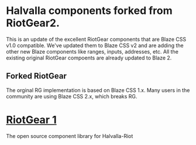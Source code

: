# Halvalla components forked from RiotGear2.

This is an update of the excellent RiotGear components that are Blaze CSS v1.0 compatible. We've updated them to Blaze CSS v2 and are adding the other new Blaze components like ranges, inputs, addresses, etc. All the existing original RiotGear compoents are already updated to Blaze 2.

## Forked RiotGear
The orginal RG implementation is based on Blaze CSS 1.x. Many users in the community are using Blaze CSS 2.x, which breaks RG.

# <a href="http://riotgear.js.org">RiotGear 1</a>

The open source component library for Halvalla-Riot

